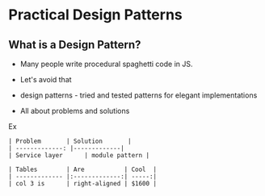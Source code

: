 # Practical Design Patterns


## What is a Design Pattern?

  * Many people write procedural spaghetti code in JS.
  * Let's avoid that

  * design patterns - tried and tested patterns for elegant implementations

  * All about problems and solutions

  Ex

    | Problem       | Solution       |
    | -------------: |-------------|
    | Service layer      | module pattern |

    | Tables        | Are           | Cool  |
    | ------------- |:-------------:| -----:|
    | col 3 is      | right-aligned | $1600 |
